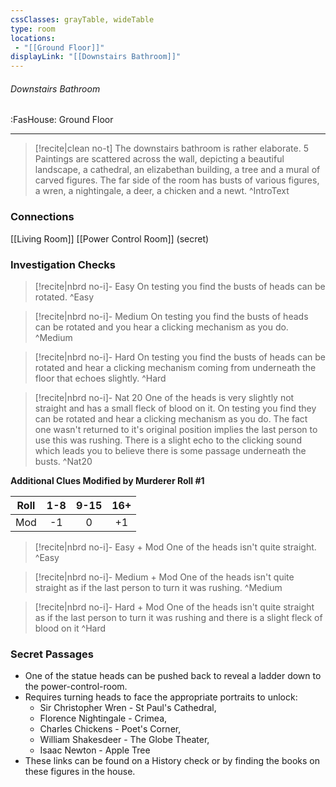 ```yaml
---
cssClasses: grayTable, wideTable
type: room
locations:
 - "[[Ground Floor]]"
displayLink: "[[Downstairs Bathroom]]"
---
```

###### Downstairs Bathroom
<span class="sub2">:FasHouse: Ground Floor</span>

---

> [!recite|clean no-t]
>	The downstairs bathroom is rather elaborate. 5 Paintings are scattered across the wall, depicting a beautiful landscape, a cathedral, an elizabethan building, a tree and a mural of carved figures. The far side of the room has busts of various figures, a wren, a nightingale, a deer, a chicken and a newt.
>^IntroText
	
### Connections
[[Living Room]]
[[Power Control Room]] (secret)

### Investigation Checks

> [!recite|nbrd no-i]- Easy
>	On testing you find the busts of heads can be rotated.
>^Easy

> [!recite|nbrd no-i]- Medium
>	On testing you find the busts of heads can be rotated and you hear a clicking mechanism as you do.
>^Medium

> [!recite|nbrd no-i]- Hard
>	On testing you find the busts of heads can be rotated and hear a clicking mechanism coming from underneath the floor that echoes slightly.
>^Hard

> [!recite|nbrd no-i]- Nat 20
>	One of the heads is very slightly not straight and has a small fleck of blood on it. On testing you find they can be rotated and hear a clicking mechanism as you do. The fact one wasn't returned to it's original position implies the last person to use this was rushing. There is a slight echo to the clicking sound which leads you to believe there is some passage underneath the busts.
>^Nat20

**Additional Clues Modified by Murderer Roll #1**


|Roll|1-8|9-15|16+|
| :---: | :---: | :---: | :---: |
|Mod|-1|0|+1|


> [!recite|nbrd no-i]- Easy + Mod
>	One of the heads isn't quite straight.
>^Easy

> [!recite|nbrd no-i]- Medium + Mod
>	One of the heads isn't quite straight as if the last person to turn it was rushing.
>^Medium

> [!recite|nbrd no-i]- Hard + Mod
>	One of the heads isn't quite straight as if the last person to turn it was rushing and there is a slight fleck of blood on it
>^Hard

### Secret Passages
- One of the statue heads can be pushed back to reveal a ladder down to the ⁠power-control-room.
- Requires turning heads to face the appropriate portraits to unlock:
    - Sir Christopher Wren - St Paul's Cathedral,
    - Florence Nightingale - Crimea,
    - Charles Chickens - Poet's Corner,
    - William Shakesdeer - The Globe Theater,
    - Isaac Newton - Apple Tree
- These links can be found on a History check or by finding the books on these figures in the house.

